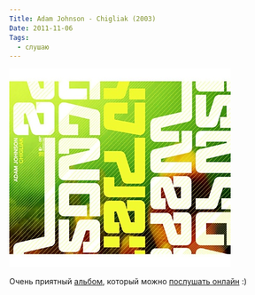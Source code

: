 ```yaml
---
Title: Adam Johnson - Chigliak (2003)
Date: 2011-11-06
Tags:
  - слушаю
---
```


![chigliak.jpeg](images/chigliak.jpeg)

Очень приятный [альбом](http://www.discogs.com/Adam-Johnson-Chigliak/release/134843), который можно [послушать онлайн](http://soundcloud.com/rinabasique/sets/adam-johnson-chigliak/)  :)